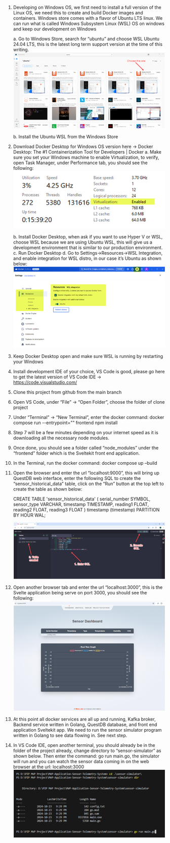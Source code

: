 1.	Developing on Windows OS, we first need to install a full version of the Linux OS, we need this to create and build Docker images and containers.  Windows store comes with a flavor of Ubuntu LTS linux.  We can run what is called Windows Subsystem Linux (WSL) OS on windows and keep our development on Windows

    a.	Go to Windows Store, search for “ubuntu” and choose WSL Ubuntu 24.04 LTS, this is the latest long term support version at the time of this writing.
        ![alt text](image-1.png)

    b.	Install the Ubuntu WSL from the Windows Store


2.	Download Docker Desktop for Windows OS version here -> Docker Desktop: The #1 Containerization Tool for Developers | Docker
    a.	Make sure you set your Windows machine to enable Virtualization, to verify, open Task Manager, under Performance tab, you should see the following:
        ![alt text](image-2.png)
    
    b.	Install Docker Desktop, when ask if you want to use Hyper V or WSL, choose WSL because we are using Ubuntu WSL, this will give us a development environment that is similar to our production environment.
    c.	Run Docker Desktop
    d.	Go to Settings->Resources->WSL Integration, and enable integration for WSL distro, in our case it’s Ubuntu as shown below:
        ![alt text](image-3.png)
    

3.	Keep Docker Desktop open and make sure WSL is running by restarting your Windows
4.	Install development IDE of your choice, VS Code is good, please go here to get the latest version of  VS Code IDE -> https://code.visualstudio.com/
5.	Clone this project from github from the main branch
6.	Open VS Code, under “File” -> “Open Folder”, choose the folder of clone project
7.	Under “Terminal” -> “New Terminal”, enter the docker command: docker compose run --entrypoint="" frontend npm install
8.	Step 7 will be a few minutes depending on your internet speed as it is downloading all the necessary node modules.
9.	Once done, you should see a folder called “node_modules” under the “frontend” folder which is the Sveltekit front end application.
10.	In the Terminal, run the docker command: docker compose up –build
11.	Open the browser and enter the url “localhost:9000”, this will bring up QuestDB web interface, enter the following SQL to create the “sensor_historical_data” table, click on the “Run” button at the top left to create the table as shown below:

	CREATE TABLE 'sensor_historical_data' (
	  serial_number SYMBOL,
	  sensor_type VARCHAR,
	  timestamp TIMESTAMP,
	  reading1 FLOAT,
	  reading2 FLOAT,
	  reading3 FLOAT
	) timestamp (timestamp) PARTITION BY HOUR WAL;

    ![alt text](image-4.png)

 
     
12. Open another browser tab and enter the url “localhost:3000”, this is the Svelte application being serve on port 3000, you should see the following:
    ![alt text](image-5.png)
 
13. At this point all docker services are all up and running, Kafka broker, Backend service written in Golang, QuestDB database, and front end application Sveltekit app.  We need to run the sensor simulator program written in Golang to see data flowing in. See next step.
14. In VS Code IDE, open another terminal, you should already be in the folder of the project already, change directory to “sensor-simulator” as shown below.  Then enter the command: go run main.go, the simulator will run and you can watch the sensor data coming in on the web browser at the url: localhost:3000 
    ![alt text](image-6.png)
 

